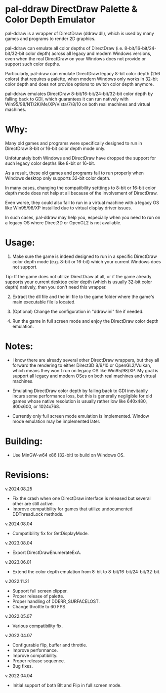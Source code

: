 # pal-ddraw DirectDraw Palette & Color Depth Emulator

pal-ddraw is a wrapper of DirectDraw (ddraw.dll), which is used by many games and programs to render 2D graphics.

pal-ddraw can emulate all color depths of DirectDraw (i.e. 8-bit/16-bit/24-bit/32-bit color depth) across all legacy and modern Windows versions, even when the real DirectDraw on your Windows does not provide or support such color depths.

Particularly, pal-draw can emulate DirectDraw legacy 8-bit color depth (256 colors) that requires a palette, when modern Windows only works in 32-bit color depth and does not provide options to switch color depth anymore.

pal-ddraw emulates DirectDraw 8-bit/16-bit/24-bit/32-bit color depth by falling back to GDI, which guarantees it can run natively with Win95/98/NT/2K/Me/XP/Vista/7/8/10 on both real machines and virtual machines. 

# Why:

Many old games and programs were specifically designed to run in DirectDraw 8-bit or 16-bit color depth mode only.

Unfotunately both Windows and DirectDraw have dropped the support for such legacy color depths like 8-bit or 16-bit.

As a result, these old games and programs fail to run properly when Windows desktop only supports 32-bit color depth.

In many cases, changing the compatibility setttings to 8-bit or 16-bit color depth mode does not help at all because of the involvement of DirectDraw.

Even worse, they could also fail to run in a virtual machine with a legacy OS like Win95/98/XP installled due to virtual display driver issues.

In such cases, pal-ddraw may help you, especially when you need to run on a legacy OS where Direct3D or OpenGL2 is not available.

# Usage:

1. Make sure the game is indeed designed to run in a specific DirectDraw color depth mode (e.g. 8-bit or 16-bit) which your current Windows does not support.

Tip: If the game does not utilize DirectDraw at all, or if the game already supports your current desktop color depth (which is usually 32-bit color depth) natively, then you don't need this wrapper.

2. Extract the dll file and the ini file to the game folder where the game's main executable file is located.

3. (Optional) Change the configuration in "ddraw.ini" file if needed.

4. Run the game in full screen mode and enjoy the DirectDraw color depth emulation.

# Notes:

* I know there are already several other DirectDraw wrappers, but they all forward the rendering to either Direct3D 8/9/10 or OpenGL2/Vulkan, which means they won't run on legacy OS like Win95/98/XP. My goal is support all legacy and modern OSes on both real machines and virtual machines.

* Emulating DirectDraw color depth by falling back to GDI inevitablly incurs some performance loss, but this is generally negligible for old games whose native resolution is usually rather low like 640x480, 800x600, or 1024x768.

* Currently only full screen mode emulation is implemented. Window mode emulation may be implemented later. 

# Building:

- Use MinGW-w64 x86 (32-bit) to build on Windows OS.

# Revisions:

v.2024.08.25
- Fix the crash when one DirectDraw interface is released but several other are still active. 
- Improve compatibility for games that utilize undocumented DDThreadLock methods.

v.2024.08.04
- Compatibility fix for GetDisplayMode.

v.2023.08.04
- Export DirectDrawEnumerateExA.

v.2023.06.01
- Extend the color depth emulation from 8-bit to 8-bit/16-bit/24-bit/32-bit.

v.2022.11.21
- Support full screen clipper.
- Proper release of palette.
- Proper handling of DDERR_SURFACELOST.
- Change throttle to 60 FPS.

v.2022.05.07
- Various compatibility fix.

v.2022.04.07
- Configurable flip, buffer and throttle.
- Improve performance.
- Improve compatibility.
- Proper release sequence.
- Bug fixes.

v.2022.04.04
- Initial support of both Blt and Flip in full screen mode.

